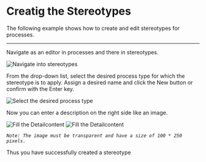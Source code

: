 # Creatig the Stereotypes

The following example shows how to create and edit stereotypes for processes.

---
Navigate as an editor in processes and there in stereotypes.

![Navigate into stereotypes](./media/navigate-to-stereotypes.png "Navigate into stereotypes")

From the drop-down list, select the desired process type for which the stereotype is to apply.
Assign a desired name and click the New button or confirm with the Enter key.

![Select the desired process type](./media/select-desired-process-type.png "Select the desired process type")

Now you can enter a description on the right side like an image.

![Fill the Detailcontent](./media/stereotypes-dc.png "Fill the Detailcontent") ![Fill the Detailcontent](./media/stereotypes-dc-red.png "Fill the Detailcontent")

*`Note: The image must be transparent and have a size of 100 * 250 pixels.`*

Thus you have successfully created a stereotype